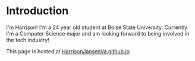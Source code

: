 
# Introduction
I'm Harrison! I'm a 24 year old student at Boise State University. Currently I'm a Computer Science major and am looking forward to being involved in the tech industry! 

This page is hosted at [HarrisonJansenVa.github.io](https://github.com/harrisonjansenva.github.io)
